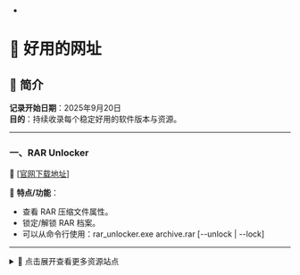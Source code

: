 -
# 🧪 好用的网址

## 📅 简介

**记录开始日期**：2025年9月20日  
**目的**：持续收录每个稳定好用的软件版本与资源。

---

### 一、RAR Unlocker
🔗 [[官网下载地址](https://ramensoftware.com/rar-unlocker)]

📌 **特点/功能**：
- 查看 RAR 压缩文件属性。
- 锁定/解锁 RAR 档案。
- 可以从命令行使用：rar_unlocker.exe archive.rar [--unlock | --lock]

---
<details>
<summary>📂 点击展开查看更多资源站点</summary>

  <br>

### 二、软件名称
🔗 [官网下载地址]

📌 **特点/功能**：
- 功能特点1
- 功能特点2
- 功能特点3

---

</details>
